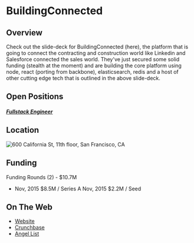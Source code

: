 # BuildingConnected
## Overview
Check out the slide-deck for BuildingConnected (here), the platform that is going to connect the contracting and construction world like Linkedin and Salesforce connected the sales world. They've just secured some solid funding (stealth at the moment) and are building the core platform using node, react (porting from backbone), elasticsearch, redis and a host of other cutting edge tech that is outlined in the above slide-deck.

## Open Positions
##### [Fullstack Engineer](fullstack-engineer.md)

## Location
![600 California St, 11th floor, San Francisco, CA](https://maps.googleapis.com/maps/api/staticmap?center=600+California+St,+11th+floor,+San+Francisco,+CA&zoom=13&scale=false&size=600x300&maptype=roadmap&format=png&visual_refresh=true&markers=size:mid%7Ccolor:0xff0000%7Clabel:1%7C600+California+St,+11th+floor,+San+Francisco,+CA)  

## Funding
Funding Rounds (2) - $10.7M
+ Nov, 2015	$8.5M / Series A
Nov, 2015	$2.2M / Seed

## On The Web
+ [Website](http://www.buildingconnected.com)
+ [Crunchbase](https://www.crunchbase.com/organization/buildingconnected#/entity)
+ [Angel List](https://angel.co/buildingconnected)
